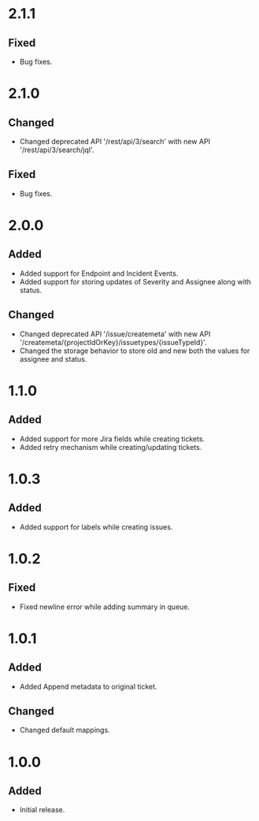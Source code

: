 # 2.1.1
## Fixed
- Bug fixes.

# 2.1.0
## Changed
- Changed deprecated API '/rest/api/3/search' with new API '/rest/api/3/search/jql'.
## Fixed
- Bug fixes.

# 2.0.0
## Added
- Added support for Endpoint and Incident Events.
- Added support for storing updates of Severity and Assignee along with status.
## Changed
- Changed deprecated API '/issue/createmeta' with new API '/createmeta/{projectIdOrKey}/issuetypes/{issueTypeId}'.
- Changed the storage behavior to store old and new both the values for assignee and status.

# 1.1.0
## Added
- Added support for more Jira fields while creating tickets.
- Added retry mechanism while creating/updating tickets.

# 1.0.3
## Added
- Added support for labels while creating issues.

# 1.0.2
## Fixed
- Fixed newline error while adding summary in queue.

# 1.0.1
## Added
- Added Append metadata to original ticket.

## Changed
- Changed default mappings.

# 1.0.0
## Added
- Initial release.